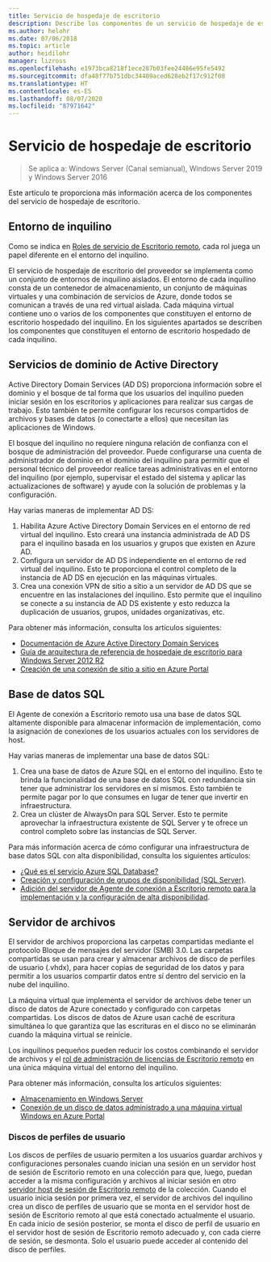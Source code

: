 ```yaml
---
title: Servicio de hospedaje de escritorio
description: Describe los componentes de un servicio de hospedaje de escritorio.
ms.author: helohr
ms.date: 07/06/2018
ms.topic: article
author: heidilohr
manager: lizross
ms.openlocfilehash: e1973bca8218f1ece287b03fee24486e95fe5492
ms.sourcegitcommit: dfa48f77b751dbc34409aced628eb2f17c912f08
ms.translationtype: HT
ms.contentlocale: es-ES
ms.lasthandoff: 08/07/2020
ms.locfileid: "87971642"
---
```

# <a name="desktop-hosting-service"></a>Servicio de hospedaje de escritorio

>Se aplica a: Windows Server (Canal semianual), Windows Server 2019 y Windows Server 2016

Este artículo te proporciona más información acerca de los componentes del servicio de hospedaje de escritorio.

## <a name="tenant-environment"></a>Entorno de inquilino

Como se indica en [Roles de servicio de Escritorio remoto](rds-roles.md), cada rol juega un papel diferente en el entorno del inquilino.

El servicio de hospedaje de escritorio del proveedor se implementa como un conjunto de entornos de inquilino aislados. El entorno de cada inquilino consta de un contenedor de almacenamiento, un conjunto de máquinas virtuales y una combinación de servicios de Azure, donde todos se comunican a través de una red virtual aislada. Cada máquina virtual contiene uno o varios de los componentes que constituyen el entorno de escritorio hospedado del inquilino. En los siguientes apartados se describen los componentes que constituyen el entorno de escritorio hospedado de cada inquilino.

## <a name="active-directory-domain-services"></a>Servicios de dominio de Active Directory

Active Directory Domain Services (AD DS) proporciona información sobre el dominio y el bosque de tal forma que los usuarios del inquilino pueden iniciar sesión en los escritorios y aplicaciones para realizar sus cargas de trabajo. Esto también te permite configurar los recursos compartidos de archivos y bases de datos (o conectarte a ellos) que necesitan las aplicaciones de Windows.

El bosque del inquilino no requiere ninguna relación de confianza con el bosque de administración del proveedor. Puede configurarse una cuenta de administrador de dominio en el dominio del inquilino para permitir que el personal técnico del proveedor realice tareas administrativas en el entorno del inquilino (por ejemplo, supervisar el estado del sistema y aplicar las actualizaciones de software) y ayude con la solución de problemas y la configuración.

Hay varias maneras de implementar AD DS:

1. Habilita Azure Active Directory Domain Services en el entorno de red virtual del inquilino. Esto creará una instancia administrada de AD DS para el inquilino basada en los usuarios y grupos que existen en Azure AD.
2. Configura un servidor de AD DS independiente en el entorno de red virtual del inquilino. Esto te proporciona el control completo de la instancia de AD DS en ejecución en las máquinas virtuales.
3. Crea una conexión VPN de sitio a sitio a un servidor de AD DS que se encuentre en las instalaciones del inquilino. Esto permite que el inquilino se conecte a su instancia de AD DS existente y esto reduzca la duplicación de usuarios, grupos, unidades organizativas, etc.

Para obtener más información, consulta los artículos siguientes:

* [Documentación de Azure Active Directory Domain Services](/azure/active-directory-domain-services/)
* [Guía de arquitectura de referencia de hospedaje de escritorio para Windows Server 2012 R2](/azure/vpn-gateway/vpn-gateway-howto-site-to-site-resource-manager-portal)
* [Creación de una conexión de sitio a sitio en Azure Portal](/azure/vpn-gateway/vpn-gateway-howto-site-to-site-resource-manager-portal)

## <a name="sql-database"></a>Base de datos SQL

El Agente de conexión a Escritorio remoto usa una base de datos SQL altamente disponible para almacenar información de implementación, como la asignación de conexiones de los usuarios actuales con los servidores de host.

Hay varias maneras de implementar una base de datos SQL:

1. Crea una base de datos de Azure SQL en el entorno del inquilino. Esto te brinda la funcionalidad de una base de datos SQL con redundancia sin tener que administrar los servidores en sí mismos. Esto también te permite pagar por lo que consumes en lugar de tener que invertir en infraestructura.
2. Crea un clúster de AlwaysOn para SQL Server. Esto te permite aprovechar la infraestructura existente de SQL Server y te ofrece un control completo sobre las instancias de SQL Server.

Para más información acerca de cómo configurar una infraestructura de base datos SQL con alta disponibilidad, consulta los siguientes artículos:

* [¿Qué es el servicio Azure SQL Database?](/azure/sql-database/sql-database-technical-overview)
* [Creación y configuración de grupos de disponibilidad (SQL Server)](/sql/database-engine/availability-groups/windows/creation-and-configuration-of-availability-groups-sql-server?view=sql-server-2017).
* [Adición del servidor de Agente de conexión a Escritorio remoto para la implementación y la configuración de alta disponibilidad](rds-connection-broker-cluster.md).

## <a name="file-server"></a>Servidor de archivos

El servidor de archivos proporciona las carpetas compartidas mediante el protocolo Bloque de mensajes del servidor (SMB) 3.0. Las carpetas compartidas se usan para crear y almacenar archivos de disco de perfiles de usuario (.vhdx), para hacer copias de seguridad de los datos y para permitir a los usuarios compartir datos entre sí dentro del servicio en la nube del inquilino.

La máquina virtual que implementa el servidor de archivos debe tener un disco de datos de Azure conectado y configurado con carpetas compartidas. Los discos de datos de Azure usan caché de escritura simultánea lo que garantiza que las escrituras en el disco no se eliminarán cuando la máquina virtual se reinicie.

Los inquilinos pequeños pueden reducir los costos combinando el servidor de archivos y el [rol de administración de licencias de Escritorio remoto](rds-roles.md#remote-desktop-licensing) en una única máquina virtual del entorno del inquilino.

Para obtener más información, consulta los artículos siguientes:

* [Almacenamiento en Windows Server](../../storage/storage.yml)
* [Conexión de un disco de datos administrado a una máquina virtual Windows en Azure Portal](/azure/virtual-machines/windows/attach-managed-disk-portal?toc=/azure/virtual-machines/windows/classic/toc.json)

### <a name="user-profile-disks"></a>Discos de perfiles de usuario

Los discos de perfiles de usuario permiten a los usuarios guardar archivos y configuraciones personales cuando inician una sesión en un servidor host de sesión de Escritorio remoto en una colección para que, luego, puedan acceder a la misma configuración y archivos al iniciar sesión en otro [servidor host de sesión de Escritorio remoto](rds-roles.md#remote-desktop-session-host) de la colección. Cuando el usuario inicia sesión por primera vez, el servidor de archivos del inquilino crea un disco de perfiles de usuario que se monta en el servidor host de sesión de Escritorio remoto al que está conectado actualmente el usuario. En cada inicio de sesión posterior, se monta el disco de perfil de usuario en el servidor host de sesión de Escritorio remoto adecuado y, con cada cierre de sesión, se desmonta. Solo el usuario puede acceder al contenido del disco de perfiles.
